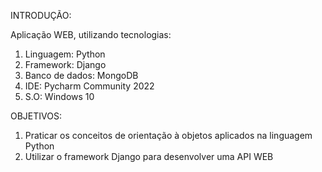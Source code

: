 INTRODUÇÃO:

Aplicação WEB, utilizando tecnologias:

1. Linguagem: Python
2. Framework: Django
3. Banco de dados: MongoDB
4. IDE: Pycharm Community 2022
5. S.O: Windows 10
 
 
OBJETIVOS:
1. Praticar os conceitos de orientação à objetos aplicados na linguagem Python
2. Utilizar o framework Django para desenvolver uma API WEB
